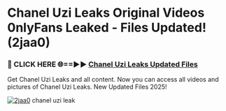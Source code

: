 # Chanel Uzi Leaks Original Videos 0nlyFans Leaked - Files Updated! (2jaa0)

<h3>🔴 CLICK HERE 🌐==►► <a href="https://tinyurl.com/3hn5wdd3" rel="nofollow">Chanel Uzi Leaks Updated Files</a></h3>

Get Chanel Uzi Leaks and all content. Now you can access all videos and pictures of Chanel Uzi Leaks. New Updated Files 2025!

[![2jaa0](https://i.imgur.com/4HnBqBT.gif)](https://tinyurl.com/3hn5wdd3)
chanel uzi leak